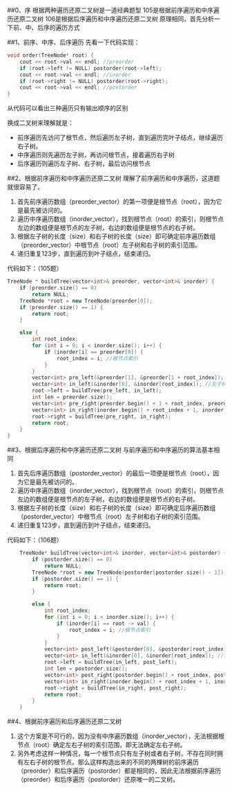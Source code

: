 ﻿##0、序
根据两种遍历还原二叉树是一道经典题型
105是根据前序遍历和中序遍历还原二叉树
106是根据后序遍历和中序遍历还原二叉树
原理相同，首先分析一下前、中、后序的遍历方式


##1、前序、中序、后序遍历
先看一下代码实现：
```C++
void order(TreeNode* root) {
    cout << root->val << endl; //preorder
	if (root->left != NULL) postorder(root->left);
	cout << root->val << endl; //inorder
	if (root->right != NULL) postorder(root->right);
	cout << root->val << endl; //postorder
}
```

从代码可以看出三种遍历只有输出顺序的区别

换成二叉树来理解就是：

- 前序遍历先访问了根节点，然后遍历左子树，直到遍历完叶子结点，继续遍历右子树。
- 中序遍历则先遍历左子树，再访问根节点，接着遍历右子树
- 后序遍历则遍历左子树、右子树，最后访问根节点

##2、根据前序遍历和中序遍历还原二叉树
理解了前序遍历和中序遍历，这道题就很容易了。

1. 首先前序遍历数组（preorder_vector）的第一项便是根节点（root），因为它是最先被访问的。
2. 遍历中序遍历数组（inorder_vector），找到根节点（root）的索引，则根节点左边的数组便是根节点的左子树，右边的数组便是根节点的右子树。
3. 根据左子树的长度（size）和右子树的长度（size）即可确定前序遍历数组（preorder_vector）中根节点（root）左子树和右子树的索引范围。
4. 递归重复123步，直到遍历到叶子结点，结束递归。

代码如下：（105题）
```C++
TreeNode * buildTree(vector<int>& preorder, vector<int>& inorder) {
	if (preorder.size() == 0)
		return NULL;
	TreeNode *root = new TreeNode(preorder[0]);
	if (preorder.size() == 1) {
		return root;
	}

	else {
		int root_index;
		for (int i = 0; i < inorder.size(); i++) {
			if (inorder[i] == preorder[0]) {
				root_index = i; //根节点索引
			}
		}
		vector<int> pre_left(&preorder[1], &preorder[1 + root_index]); //左子树前序遍历范围索引
		vector<int> in_left(&inorder[0], &inorder[root_index]); //左子树中序遍历范围索引
		root->left = buildTree(pre_left, in_left);
		int len = preorder.size();
		vector<int> pre_right(preorder.begin() + 1 + root_index, preorder.end()); //右子树前序遍历范围索引
		vector<int> in_right(inorder.begin() + root_index + 1, inorder.end()); //右子树中序遍历范围索引
		root->right = buildTree(pre_right, in_right);
		return root;
	}
}
```


##3、根据后序遍历和中序遍历还原二叉树
与前序遍历和中序遍历的算法基本相同
1. 首先后序遍历数组（postorder_vector）的最后一项便是根节点（root），因为它是最先被访问的。
2. 遍历中序遍历数组（inorder_vector），找到根节点（root）的索引，则根节点左边的数组便是根节点的左子树，右边的数组便是根节点的右子树。
3. 根据左子树的长度（size）和右子树的长度（size）即可确定后序遍历数组（postorder_vector）中根节点（root）左子树和右子树的索引范围。
4. 递归重复123步，直到遍历到叶子结点，结束递归。

代码如下：（106题）
```C++
    TreeNode* buildTree(vector<int>& inorder, vector<int>& postorder) {
        if (postorder.size() == 0)
			return NULL;
		TreeNode *root = new TreeNode(postorder[postorder.size() - 1]);
		if (postorder.size() == 1) {
			return root;
		}

		else {
			int root_index;
			for (int i = 0; i < inorder.size(); i++) {
				if (inorder[i] == root -> val) {
					root_index = i; //根节点索引
				}
			}
			vector<int> post_left(&postorder[0], &postorder[root_index]); //左子树后序遍历范围索引
			vector<int> in_left(&inorder[0], &inorder[root_index]); //左子树中序遍历范围索引
			root->left = buildTree(in_left, post_left);
			int len = postorder.size();
			vector<int> post_right(postorder.begin() + root_index, postorder.end() - 1); //右子树后序遍历范围索引
			vector<int> in_right(inorder.begin() + root_index + 1, inorder.end());// 右子树中序遍历范围索引
			root->right = buildTree(in_right, post_right);
			return root;
		}
    }
```

##4、根据前序遍历和后序遍历还原二叉树
1. 这个方案是不可行的，因为没有中序遍历数组（inorder_vector），无法根据根节点（root）确定左右子树的索引范围，即无法确定左右子树。
2. 另外考虑这样一种情况，每一个根节点只有左子树或者右子树，不存在同时拥有左右子树的根节点。那么这样构造出来的不同的两棵树的前序遍历（preorder）和后序遍历（postorder）都是相同的，因此无法根据前序遍历（preorder）和后序遍历（postorder）还原唯一的二叉树。

